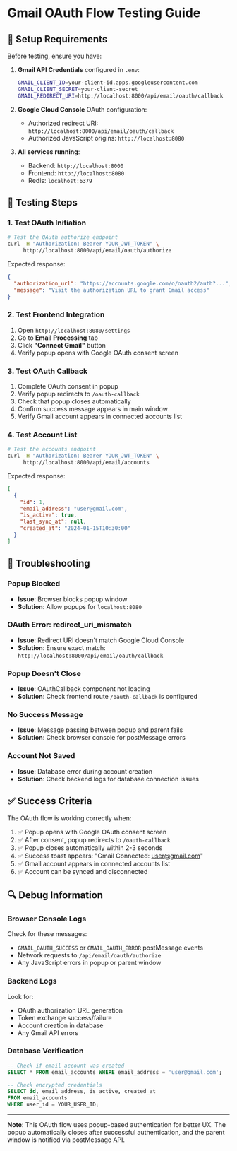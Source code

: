 # Gmail OAuth Flow Testing Guide

## 🔧 **Setup Requirements**

Before testing, ensure you have:

1. **Gmail API Credentials** configured in `.env`:
   ```bash
   GMAIL_CLIENT_ID=your-client-id.apps.googleusercontent.com
   GMAIL_CLIENT_SECRET=your-client-secret
   GMAIL_REDIRECT_URI=http://localhost:8000/api/email/oauth/callback
   ```

2. **Google Cloud Console** OAuth configuration:
   - Authorized redirect URI: `http://localhost:8000/api/email/oauth/callback`
   - Authorized JavaScript origins: `http://localhost:8080`

3. **All services running**:
   - Backend: `http://localhost:8000`
   - Frontend: `http://localhost:8080`
   - Redis: `localhost:6379`

## 🧪 **Testing Steps**

### 1. **Test OAuth Initiation**
```bash
# Test the OAuth authorize endpoint
curl -H "Authorization: Bearer YOUR_JWT_TOKEN" \
     http://localhost:8000/api/email/oauth/authorize
```

Expected response:
```json
{
  "authorization_url": "https://accounts.google.com/o/oauth2/auth?...",
  "message": "Visit the authorization URL to grant Gmail access"
}
```

### 2. **Test Frontend Integration**
1. Open `http://localhost:8080/settings`
2. Go to **Email Processing** tab
3. Click **"Connect Gmail"** button
4. Verify popup opens with Google OAuth consent screen

### 3. **Test OAuth Callback**
1. Complete OAuth consent in popup
2. Verify popup redirects to `/oauth-callback`
3. Check that popup closes automatically
4. Confirm success message appears in main window
5. Verify Gmail account appears in connected accounts list

### 4. **Test Account List**
```bash
# Test the accounts endpoint
curl -H "Authorization: Bearer YOUR_JWT_TOKEN" \
     http://localhost:8000/api/email/accounts
```

Expected response:
```json
[
  {
    "id": 1,
    "email_address": "user@gmail.com",
    "is_active": true,
    "last_sync_at": null,
    "created_at": "2024-01-15T10:30:00"
  }
]
```

## 🐛 **Troubleshooting**

### **Popup Blocked**
- **Issue**: Browser blocks popup window
- **Solution**: Allow popups for `localhost:8080`

### **OAuth Error: redirect_uri_mismatch**
- **Issue**: Redirect URI doesn't match Google Cloud Console
- **Solution**: Ensure exact match: `http://localhost:8000/api/email/oauth/callback`

### **Popup Doesn't Close**
- **Issue**: OAuthCallback component not loading
- **Solution**: Check frontend route `/oauth-callback` is configured

### **No Success Message**
- **Issue**: Message passing between popup and parent fails
- **Solution**: Check browser console for postMessage errors

### **Account Not Saved**
- **Issue**: Database error during account creation
- **Solution**: Check backend logs for database connection issues

## ✅ **Success Criteria**

The OAuth flow is working correctly when:

1. ✅ Popup opens with Google OAuth consent screen
2. ✅ After consent, popup redirects to `/oauth-callback`
3. ✅ Popup closes automatically within 2-3 seconds
4. ✅ Success toast appears: "Gmail Connected: user@gmail.com"
5. ✅ Gmail account appears in connected accounts list
6. ✅ Account can be synced and disconnected

## 🔍 **Debug Information**

### **Browser Console Logs**
Check for these messages:
- `GMAIL_OAUTH_SUCCESS` or `GMAIL_OAUTH_ERROR` postMessage events
- Network requests to `/api/email/oauth/authorize`
- Any JavaScript errors in popup or parent window

### **Backend Logs**
Look for:
- OAuth authorization URL generation
- Token exchange success/failure
- Account creation in database
- Any Gmail API errors

### **Database Verification**
```sql
-- Check if email account was created
SELECT * FROM email_accounts WHERE email_address = 'user@gmail.com';

-- Check encrypted credentials
SELECT id, email_address, is_active, created_at 
FROM email_accounts 
WHERE user_id = YOUR_USER_ID;
```

---

**Note**: This OAuth flow uses popup-based authentication for better UX. The popup automatically closes after successful authentication, and the parent window is notified via postMessage API.

